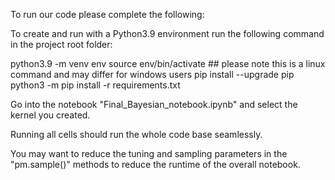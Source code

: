 To run our code please complete the following:

To create and run with a Python3.9 environment run the following command in the project root folder:


python3.9 -m venv env
source env/bin/activate  ## please note this is a linux command and may differ for windows users
pip install --upgrade pip 
python3 -m pip install -r requirements.txt

Go into the notebook "Final_Bayesian_notebook.ipynb" and select the kernel you created.

Running all cells should run the whole code base seamlessly.

You may want to reduce the tuning and sampling parameters in the "pm.sample()" methods to reduce the runtime of the overall notebook.
